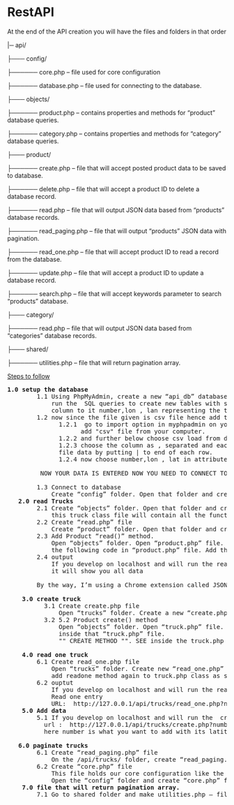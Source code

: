 # RestAPI
<h> At the end of the API creation you will have the files and folders  in that order</h> 
<p>|─ api/</p>
<p>├─── config/</p>
<p>├────── core.php  – file used for core configuration</p>
<p>├────── database.php – file used for connecting to the database.</p>
<p>├─── objects/</p>
<p>├────── product.php – contains properties and methods for “product” database queries.</p>
<p>├────── category.php – contains properties and methods for “category” database queries.</p>
<p>├─── product/</p>
<p>├────── create.php – file that will accept posted product data to be saved to database.</p>
<p>├────── delete.php – file that will accept a product ID to delete a database record.</p>
<p>├────── read.php – file that will output JSON data based from “products” database records.</p>
<p>├────── read_paging.php – file that will output “products” JSON data with pagination.</p>
<p>├────── read_one.php – file that will accept product ID to read a record from the database.</p>
<p>├────── update.php – file that will accept a product ID to update a database record.</p>
<p>├────── search.php – file that will accept keywords parameter to search “products” database.</p>
<p>├─── category/</p>
<p>├────── read.php – file that will output JSON data based from “categories” database records.</p>
<p>├─── shared/</p>
<p>├────── utilities.php – file that will return pagination array.</p>

<u>Steps to follow</u>
<pre><B>1.0 setup the database </B> 
        1.1 Using PhpMyAdmin, create a new “api_db” database. Yes, “api_db” is the database name. Afterthat, 
            run the  SQL queries to create new tables with sample data. create table name as Truck and add three 
            column to it number,lon , lan representing the truck no. , longitude and latitude.
        1.2 now since the file given is csv file hence add the file by following these steps:-
              1.2.1  go to import option in myphpadmin on your browser and go to import option and 
                    add "csv" file from your computer.
              1.2.2 and further below choose csv load from data this sort of option from drop down menu .
              1.2.3 choose the column as , separated and each row or next line by | as i have modified the csv 
              file data by putting | to end of each row.
              1.2.4 now choose number,lon , lat in attributes and GO.
         
         NOW YOUR DATA IS ENTERED NOW YOU NEED TO CONNECT TO DATABASE.
         
        1.3 Connect to database
            Create “config” folder. Open that folder and create “database.php” file. and put code inside it.
   <B>2.0 read Trucks</B>
        2.1 Create “objects” folder. Open that folder and create “truck.php” file.
            this truck class file will contain all the function and operation which you want to perform .
        2.2 Create “read.php” file
            Create “product” folder. Open that folder and create “read.php” file.
        2.3 Add Product “read()” method.
            Open “objects” folder. Open “product.php” file. The code on the previous section will not work without 
            the following code in “product.php” file. Add the following method inside the “Product” class.
        2.4 output 
            If you develop on localhost and will run the read.php file using this URL:http://127.0.0.1/api/trucks/read.php
            it will show you all data
          
        By the way, I’m using a Chrome extension called JSONView to make the JSON data readable in the browser.
        
    <B>3.0 create truck </B>
          3.1 Create create.php file
              Open “trucks” folder. Create a new “create.php” file. 
          3.2 5.2 Product create() method
              Open “objects” folder. Open “truck.php” file. The previous section will not work without the following code 
              inside that “truck.php” file.
              "" CREATE METHOD "". SEE inside the truck.php file.
   
    <B>4.0 read one truck</B>
        6.1 Create read_one.php file
            Open “trucks” folder. Create new “read_one.php” file.
            add readone method again to truck.php class as same as we put create method of create.php file.
        6.2 ouptut 
            If you develop on localhost and will run the read_one.php file using this  
            Read one entry
            URL:  http://127.0.0.1/api/trucks/read_one.php?number=19976
    <B>5.0 Add data</B>
        5.1 If you develop on localhost and will run the  create.php you will be able to add data using 
          url :  http://127.0.0.1/api/trucks/create.php?number=11111&lon=-9.3&lat=-2.5
          here number is what you want to add with its latitude and longitude. 
   
   <B>6.0 paginate trucks</B>
        6.1 Create “read_paging.php” file
            On the /api/trucks/ folder, create “read_paging.php” file
        6.2 Create “core.php” file
            This file holds our core configuration like the home URL and pagination variables.
            Open the “config” folder and create “core.php” file. Open “core.php” file .
    <B>7.0 file that will return pagination array.</B>
        7.1 Go to shared folder and make utilities.php – file that will return pagination array.
 </pre>
   
   

